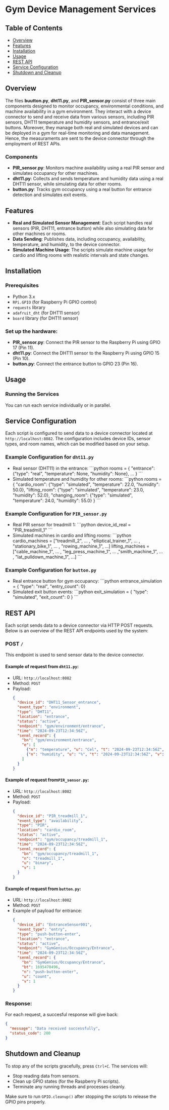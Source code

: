 # Gym Device Management Services

## Table of Contents
- [Overview](#overview)
- [Features](#features)
- [Installation](#installation)
- [Usage](#usage)
- [REST API](#rest-api)
- [Service Configuration](#service-configuration)
- [Shutdown and Cleanup](#shutdown-and-cleanup)

## Overview
The files **buutton.py**, **dht11.py**, and **PIR_sensor.py** consist of three main components designed to monitor occupancy, environmental conditions, and machine availability in a gym environment. They interact with a device connector to send and receive data from various sensors, including PIR sensors, DHT11 temperature and humidity sensors, and entrance/exit buttons. Moreover, they manage both real and simulated devices and can be deployed in a gym for real-time monitoring and data management. Hence, the measuraments are sent to the device connector through the employment of REST APIs. 

### Components
- **PIR_sensor.py**: Monitors machine availability using a real PIR sensor and simulates occupancy for other machines.
- **dht11.py**: Collects and sends temperature and humidity data using a real DHT11 sensor, while simulating data for other rooms.
- **button.py**: Tracks gym occupancy using a real button for entrance detection and simulates exit events.

## Features
- **Real and Simulated Sensor Management**: Each script handles real sensors (PIR, DHT11, entrance button) while also simulating data for other machines or rooms.
- **Data Sending**: Publishes data, including occupancy, availability, temperature, and humidity, to the device connector.
- **Simulated Machine Usage**: The scripts simulate machine usage for cardio and lifting rooms with realistic intervals and state changes.

## Installation

### Prerequisites
- Python 3.x
- `RPi.GPIO` (for Raspberry Pi GPIO control)
- `requests` library
- `adafruit_dht` (for DHT11 sensor)
- `board` library (for DHT11 sensor)

### Set up the hardware:
- **PIR_sensor.py**: Connect the PIR sensor to the Raspberry Pi using GPIO 17 (Pin 11).
- **dht11.py**: Connect the DHT11 sensor to the Raspberry Pi using GPIO 15 (Pin 10).
- **button.py**: Connect the entrance button to GPIO 23 (Pin 16).

## Usage

### Running the Services
You can run each service individually or in parallel.

## Service Configuration
Each script is configured to send data to a device connector located at `http://localhost:8082`. The configuration includes device IDs, sensor types, and room names, which can be modified based on your setup.

### Example Configuration for `dht11.py`
- Real sensor (DHT11) in the entrance:
  \```python
  rooms = {
    "entrance": {"type": "real", "temperature": None, "humidity": None},
    ...
  }
  \```
- Simulated temperature and humidity for other rooms:
  \```python
  rooms = {
    "cardio_room": {"type": "simulated", "temperature": 22.0, "humidity": 50.0},
    "lifting_room": {"type": "simulated", "temperature": 23.0, "humidity": 52.0},
    "changing_room": {"type": "simulated", "temperature": 24.0, "humidity": 55.0}
  }
  \```

### Example Configuration for `PIR_sensor.py`
- Real PIR sensor for treadmill 1:
  \```python
  device_id_real = "PIR_treadmill_1"
  \```
- Simulated machines in cardio and lifting rooms:
  \```python
  cardio_machines = ["treadmill_2", ... , "elliptical_trainer_1", ... ,  "stationary_bike_1", ... , "rowing_machine_1", ...]
  lifting_machines = ["cable_machine_1", ... , "leg_press_machine_1", ... ,"smith_machine_1", ... , "lat_pulldown_machine_1", ...]
  \```

### Example Configuration for `button.py`
- Real entrance button for gym occupancy: 
  \```python
  entrance_simulation = { "type": "real", "entry_count": 0} 
- Simulated exit button events: 
  \```python
  exit_simulation = { "type": "simulated", "exit_count": 0 } 
  \```

## REST API

Each script sends data to a device connector via HTTP POST requests. Below is an overview of the REST API endpoints used by the system:

### POST `/`
This endpoint is used to send sensor data to the device connector.

#### Example of request from `dht11.py`:
- URL: `http://localhost:8082`
- Method: `POST`
- Payload:
  ```json
  {
    "device_id": "DHT11_Sensor_entrance",
    "event_type": "environment",
    "type": "DHT11",
    "location": "entrance",
    "status": "active",
    "endpoint": "gym/environment/entrance",
    "time": "2024-09-23T12:34:56Z",
    "senml_record": {
      "bn": "gym/environment/entrance",
      "e": [
        {"n": "temperature", "u": "Cel", "t": "2024-09-23T12:34:56Z", "v": 22.5},
        {"n": "humidity", "u": "%", "t": "2024-09-23T12:34:56Z", "v": 50.0}
      ]
    }
  }

#### Example of request from`PIR_sensor.py`:
- URL: `http://localhost:8082`
- Method: `POST`
- Payload:
  ```json
  {
    "device_id": "PIR_treadmill_1",
    "event_type": "availability",
    "type": "PIR",
    "location": "cardio_room",
    "status": "active",
    "endpoint": "gym/occupancy/treadmill_1",
    "time": "2024-09-23T12:34:56Z",
    "senml_record": {
      "bn": "gym/occupancy/treadmill_1",
      "n": "treadmill_1",
      "u": "binary",
      "v": 1
    }
  }

#### Example of request from `button.py`:
- URL: `http://localhost:8082`
- Method: `POST`
- Example of payload for entrance:
  ```json
  {
    "device_id": "EntranceSensor001",
    "event_type": "entry",
    "type": "push-button-enter",
    "location": "entrance",
    "status": "active",
    "endpoint": "GymGenius/Occupancy/Entrance",
    "time": "2024-09-23T12:34:56Z",
    "senml_record": {
      "bn": "GymGenius/Occupancy/Entrance",
      "bt": 1695478496,
      "n": "push-button-enter",
      "u": "count",
      "v": 1
    }
  }

### Response:
For each request, a succesful response will give back:
```json
{
  "message": "Data received successfully",
  "status_code": 200
}
```

## Shutdown and Cleanup
To stop any of the scripts gracefully, press `Ctrl+C`. The services will:
- Stop reading data from sensors.
- Clean up GPIO states (for the Raspberry Pi scripts).
- Terminate any running threads and processes cleanly.

Make sure to run `GPIO.cleanup()` after stopping the scripts to release the GPIO pins properly.

